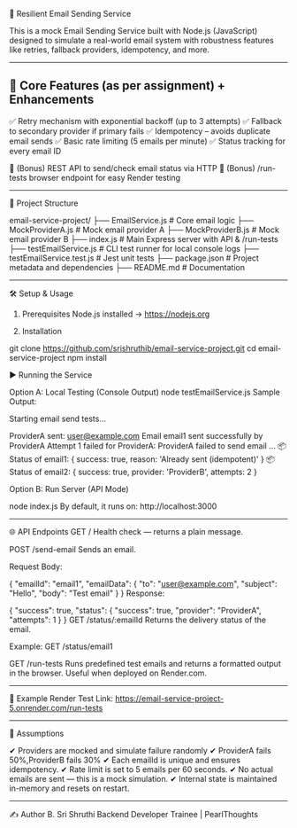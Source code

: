 📧 Resilient Email Sending Service

This is a mock Email Sending Service built with Node.js (JavaScript) designed to simulate a real-world email system with robustness features like retries, fallback providers, idempotency, and more.

---

 ## 🚀 Core Features (as per assignment) + Enhancements

✅ Retry mechanism with exponential backoff (up to 3 attempts)
✅ Fallback to secondary provider if primary fails
✅ Idempotency – avoids duplicate email sends
✅ Basic rate limiting (5 emails per minute)
✅ Status tracking for every email ID

🔧 (Bonus) REST API to send/check email status via HTTP
🔧 (Bonus) /run-tests browser endpoint for easy Render testing

---

📁 Project Structure

email-service-project/
├── EmailService.js          # Core email logic
├── MockProviderA.js         # Mock email provider A
├── MockProviderB.js         # Mock email provider B
├── index.js                 # Main Express server with API & /run-tests
├── testEmailService.js      # CLI test runner for local console logs
├── testEmailService.test.js # Jest unit tests
├── package.json             # Project metadata and dependencies
├── README.md                # Documentation

---

🛠️ Setup & Usage
1. Prerequisites
Node.js installed → https://nodejs.org

2. Installation

git clone https://github.com/srishruthib/email-service-project.git
cd email-service-project
npm install

▶️ Running the Service

Option A: Local Testing (Console Output)
node testEmailService.js
Sample Output:

Starting email send tests...

ProviderA sent: user@example.com
Email email1 sent successfully by ProviderA
Attempt 1 failed for ProviderA: ProviderA failed to send email
...
📦 Status of email1: { success: true, reason: 'Already sent (idempotent)' }
📦 Status of email2: { success: true, provider: 'ProviderB', attempts: 2 }

Option B: Run Server (API Mode)

node index.js
By default, it runs on: http://localhost:3000

---

🌐 API Endpoints
GET /
Health check — returns a plain message.

POST /send-email
Sends an email.

Request Body:

{
  "emailId": "email1",
  "emailData": {
    "to": "user@example.com",
    "subject": "Hello",
    "body": "Test email"
  }
}
Response:

{
  "success": true,
  "status": {
    "success": true,
    "provider": "ProviderA",
    "attempts": 1
  }
}
GET /status/:emailId
Returns the delivery status of the email.

Example:
GET /status/email1

GET /run-tests
Runs predefined test emails and returns a formatted output in the browser.
Useful when deployed on Render.com.

---

🔗 Example Render Test Link:
https://email-service-project-5.onrender.com/run-tests

---

🧠 Assumptions

✔ Providers are mocked and simulate failure randomly
✔ ProviderA fails 50%,ProviderB fails 30%
✔ Each emailId is unique and ensures idempotency.
✔ Rate limit is set to 5 emails per 60 seconds.
✔ No actual emails are sent — this is a mock simulation.
✔ Internal state is maintained in-memory and resets on restart.

---

✍️ Author
B. Sri Shruthi
Backend Developer Trainee | PearlThoughts
